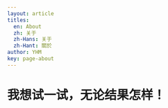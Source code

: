 ```yaml
---
layout: article
titles:
  en: About
  zh: 关于
  zh-Hans: 关于
  zh-Hant: 關於
author: YHM
key: page-about
---
```


我想试一试，无论结果怎样！
=